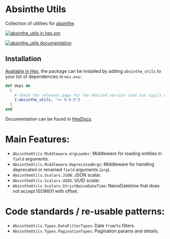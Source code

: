 # Absinthe Utils

Collection of utilities for [absinthe](https://hexdocs.pm/absinthe).

[![absinthe_utils in hex.pm](https://img.shields.io/hexpm/v/absinthe_utils?style=flat)][hexpm]

[![absinthe_utils documentation](https://img.shields.io/badge/hex.pm-docs-green.svg?style=flat)][hexdocs]

## Installation

[Available in Hex][hexdocs], the package can be installed
by adding `absinthe_utils` to your list of dependencies in `mix.exs`:

```elixir
def deps do
  [
    # Check the releases page for the desired version (and use sigils accordingly, ex: "~>").
    {:absinthe_utils, ">= 0.0.0"}
  ]
end
```

Documentation can be found in [HexDocs].

# Main Features:

- `AbsintheUtils.Middleware.ArgLoader`: Middleware for loading entities in `field` arguments.
- `AbsintheUtils.Middleware.DeprecatedArgs`: Middleware for handling deprecated or renamed `field`
  arguments (`arg`).
- `AbsintheUtils.Scalars.JSON`: JSON scalar.
- `AbsintheUtils.Scalars.UUID`: UUID scalar.
- `AbsintheUtils.Scalars.StrictNaiveDateTime`: NaiveDatetime that does not accept ISO8601 with offset.

# Code standards / re-usable patterns:

- `AbsintheUtils.Types.DateFilterTypes`: Date `from`/`to` filters.
- `AbsintheUtils.Types.PaginationTypes`: Pagination params and details.

[hexpm]: https://hex.pm/packages/absinthe_utils
[hexdocs]: https://hexdocs.pm/absinthe_utils
